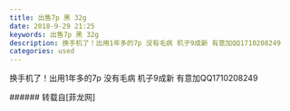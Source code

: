 ```yaml
---
title: 出售7p 黑 32g
date: 2018-9-29 21:25
keywords: 出售7p 黑 32g
description: 换手机了！出用1年多的7p 没有毛病 机子9成新 有意加QQ1710208249
categories: used
---
```

<td class="t_f" id="postmessage_1908677">

换手机了！出用1年多的7p 没有毛病 机子9成新 有意加QQ1710208249<br/>
</td>
###### 转载自[菲龙网]